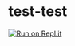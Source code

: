 # test-test
[![Run on Repl.it](https://repl.it/badge/github/jetthan/test-test)](https://repl.it/github/jetthan/test-test)
